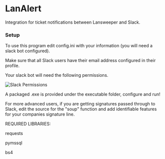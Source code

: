 # LanAlert
Integration for ticket notifications between Lansweeper and Slack.

### Setup

To use this program edit config.ini with your information (you will need a slack bot configured).

Make sure that all Slack users have their email address configured in their profile. 

Your slack bot will need the following permissions. 

![Slack Permissions](https://raw.githubusercontent.com/RichardRG/LanAlert/master/Images/permissions.png)

A packaged .exe is provided under the executable folder, configure and run!

For more advanced users, if you are getting signatures passed through to Slack, edit the source for the "soup" function and add identifiable features for your companies signature line. 

REQUIRED LIBRARIES:

requests

pymssql

bs4
